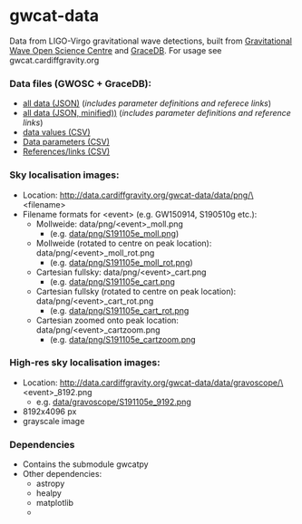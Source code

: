 # gwcat-data
Data from LIGO-Virgo gravitational wave detections, built from [Gravitational Wave Open Science Centre](https://www.gw-openscience.org/) and [GraceDB](https://gracedb.ligo.org/latest/). For usage see gwcat.cardiffgravity.org

### Data files (GWOSC + GraceDB):
 * [all data (JSON)](data/gwosc_gracedb.json) (_includes parameter definitions and referece links_)
 * [all data (JSON, minified))](data/gwosc_gracedb.json.min) (_includes parameter definitions and reference links_)
 * [data values (CSV)](data/gwosc_gracedb.csv)
 * [Data parameters (CSV)](data/parameters.csv)
 * [References/links (CSV)](data/gwosc_gracedb_links.csv)

### Sky localisation images:
 * Location: http://data.cardiffgravity.org/gwcat-data/data/png/\<filename\>
 * Filename formats for \<event\> (e.g. GW150914, S190510g etc.):
    * Mollweide: data/png/\<event\>_moll.png
        * (e.g. [data/png/S191105e_moll.png](data/png/S191105e_moll.png))
    * Mollweide (rotated to centre on peak location): data/png/\<event\>_moll_rot.png
        * (e.g. [data/png/S191105e_moll_rot.png](data/png/S191105e_moll_rot.png))
    * Cartesian fullsky: data/png/\<event\>_cart.png
        * (e.g. [data/png/S191105e_cart.png](data/png/S191105e_cart.png)
    * Cartesian fullsky (rotated to centre on peak location): data/png/\<event\>_cart_rot.png
        * (e.g. [data/png/S191105e_cart_rot.png](data/png/S191105e_cart_rot.png)
    * Cartesian zoomed onto peak location: data/png/\<event\>_cartzoom.png
        * (e.g. [data/png/S191105e_cartzoom.png](data/png/S191105e_cartzoom.png)
 
 
### High-res sky localisation images:
 * Location: http://data.cardiffgravity.org/gwcat-data/data/gravoscope/\<event\>_8192.png
   * e.g. [data/gravoscope/S191105e_9192.png](data/gravoscope/S191105e_9192.png)
 * 8192x4096 px
 * grayscale image

### Dependencies
 * Contains the submodule gwcatpy
 * Other dependencies:
   * astropy
   * healpy
   * matplotlib
   * 
